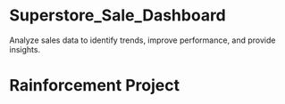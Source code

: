 # Superstore_Sale_Dashboard
Analyze sales data to identify trends, improve performance, and provide insights.

# Rainforcement Project 